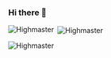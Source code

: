 ### Hi there 👋

<!--
**Highmaster/Highmaster** is a ✨ _special_ ✨ repository because its `README.md` (this file) appears on your GitHub profile.

Here are some ideas to get you started:

- 🔭 I’m currently working on ...
- 🌱 I’m currently learning ...
- 👯 I’m looking to collaborate on ...
- 🤔 I’m looking for help with ...
- 💬 Ask me about ...
- 📫 How to reach me: ...
- 😄 Pronouns: ...
- ⚡ Fun fact: ...
-->


<p><img align="left" src="https://github-readme-stats.vercel.app/api/top-langs?username=Highmaster&show_icons=true&locale=en&layout=compact" alt="Highmaster" /></p>

<p>&nbsp;<img align="center" src="https://github-readme-stats.vercel.app/api?username=Highmaster&show_icons=true&locale=en" alt="Highmaster" /></p>

<p><img align="center" src="https://github-readme-streak-stats.herokuapp.com/?user=**Highmaster**&" alt="Highmaster" /></p>
